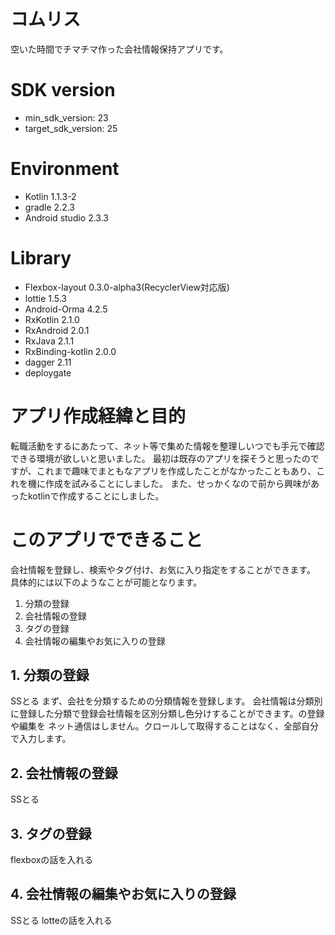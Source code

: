 # コムリス
空いた時間でチマチマ作った会社情報保持アプリです。

# SDK version
* min_sdk_version: 23
* target_sdk_version: 25

# Environment
* Kotlin 1.1.3-2
* gradle 2.2.3
* Android studio 2.3.3

# Library
* Flexbox-layout 0.3.0-alpha3(RecyclerView対応版)
* lottie 1.5.3
* Android-Orma 4.2.5
* RxKotlin 2.1.0
* RxAndroid 2.0.1
* RxJava 2.1.1
* RxBinding-kotlin 2.0.0
* dagger 2.11
* deploygate

# アプリ作成経緯と目的
転職活動をするにあたって、ネット等で集めた情報を整理しいつでも手元で確認できる環境が欲しいと思いました。
最初は既存のアプリを探そうと思ったのですが、これまで趣味でまともなアプリを作成したことがなかったこともあり、これを機に作成を試みることにしました。
また、せっかくなので前から興味があったkotlinで作成することにしました。

# このアプリでできること
会社情報を登録し、検索やタグ付け、お気に入り指定をすることができます。
具体的には以下のようなことが可能となります。
 1. 分類の登録
 2. 会社情報の登録
 3. タグの登録
 4. 会社情報の編集やお気に入りの登録

## 1. 分類の登録
SSとる
まず、会社を分類するための分類情報を登録します。
会社情報は分類別に登録した分類で登録会社情報を区別分類し色分けすることができます。の登録や編集を
ネット通信はしません。クロールして取得することはなく、全部自分で入力します。

## 2. 会社情報の登録
SSとる

## 3. タグの登録
flexboxの話を入れる

## 4. 会社情報の編集やお気に入りの登録
SSとる
lotteの話を入れる
